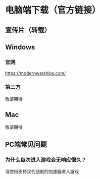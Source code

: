 # 电脑端下载（官方链接）

## 宣传片（转载）

<BiliBili bvid="BV1nm4y1g78T" />

## Windows

### 官网

https://modernwarships.com/

### 第三方

敬请期待

## Mac

敬请期待

## PC端常见问题

### 为什么每次进入游戏会无响应很久？

请使用支持现代战舰的加速器进入游戏